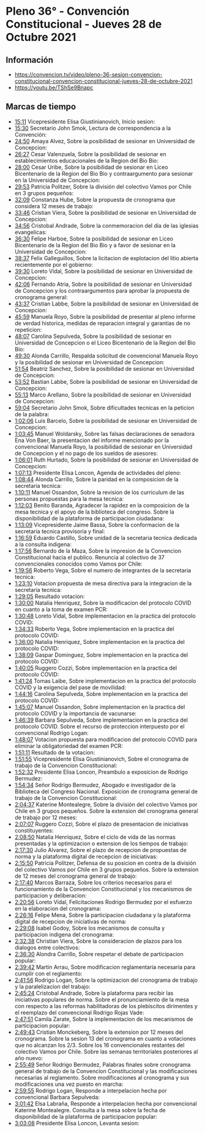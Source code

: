 # Pleno 36° - Convención Constitucional - Jueves 28 de Octubre 2021

## Información
- https://convencion.tv/video/pleno-36-sesion-convencion-constitucional-convencion-constitucional-jueves-28-de-octubre-2021
- https://youtu.be/TShSe9Bnapc

## Marcas de tiempo

- [15:11](https://youtu.be/TShSe9Bnapc?t=911) Vicepresidente Elisa Giustinianovich, Inicio sesion:
- [15:30](https://youtu.be/TShSe9Bnapc?t=930) Secretario John Smok, Lectura de correspondencia a la Convención:
- [24:50](https://youtu.be/TShSe9Bnapc?t=1490) Amaya Alvez, Sobre la posibilidad de sesionar en Universidad de Concepcion:
- [26:27](https://youtu.be/TShSe9Bnapc?t=1587) Cesar Valenzuela, Sobre la posibilidad de sesionar en establecimientos educacionales de la Region del Bio Bio:
- [28:00](https://youtu.be/TShSe9Bnapc?t=1680) Cesar Uribe, Sobre la posibilidad de sesionar en Liceo Bicentenario de la Region del Bio Bio y contraargumento para sesionar en la Universidad de Concepcion:
- [29:53](https://youtu.be/TShSe9Bnapc?t=1793) Patricia Politzer, Sobre la división del colectivo Vamos por Chile en 3 grupos pequeños:
- [32:09](https://youtu.be/TShSe9Bnapc?t=1929) Constanza Hube, Sobre la propuesta de cronograma que considera 12 meses de trabajo:
- [33:46](https://youtu.be/TShSe9Bnapc?t=2026) Cristian Viera, Sobre la posibilidad de sesionar en Universidad de Concepcion:
- [34:56](https://youtu.be/TShSe9Bnapc?t=2096) Cristobal Andrade, Sobre la conmemoracion del dia de las iglesias evangelicas:
- [36:30](https://youtu.be/TShSe9Bnapc?t=2190) Felipe Harboe, Sobre la posibilidad de sesionar en Liceo Bicentenario de la Region del Bio Bio y a favor de sesionar en la Universidad de Concepcion:
- [38:37](https://youtu.be/TShSe9Bnapc?t=2317) Felix Galleguillos, Sobre la licitacion de explotacion del litio abierta recientemente por el gobierno:
- [39:30](https://youtu.be/TShSe9Bnapc?t=2370) Loreto Vidal, Sobre la posibilidad de sesionar en Universidad de Concepcion:
- [42:06](https://youtu.be/TShSe9Bnapc?t=2526) Fernando Atria, Sobre la posibilidad de sesionar en Universidad de Concepcion y los contraargumentos para aprobar la propuesta de cronograma general:
- [43:37](https://youtu.be/TShSe9Bnapc?t=2617) Cristian Labbe, Sobre la posibilidad de sesionar en Universidad de Concepcion:
- [45:59](https://youtu.be/TShSe9Bnapc?t=2759) Manuela Royo, Sobre la posibilidad de presentar al pleno informe de verdad historica, medidas de reparacion integral y garantias de no repeticion:
- [48:07](https://youtu.be/TShSe9Bnapc?t=2887) Carolina Sepulveda, Sobre la posibilidad de sesionar en Universidad de Concepcion o el Liceo Bicentenario de la Region del Bio Bio:
- [49:30](https://youtu.be/TShSe9Bnapc?t=2970) Alonda Carrillo, Respalda solicitud de convencional Manuela Royo y la posibilidad de sesionar en Universidad de Concepcion:
- [51:54](https://youtu.be/TShSe9Bnapc?t=3114) Beatriz Sanchez, Sobre la posibilidad de sesionar en Universidad de Concepcion:
- [53:52](https://youtu.be/TShSe9Bnapc?t=3232) Bastian Labbe, Sobre la posibilidad de sesionar en Universidad de Concepcion:
- [55:13](https://youtu.be/TShSe9Bnapc?t=3313) Marco Arellano, Sobre la posibilidad de sesionar en Universidad de Concepcion:
- [59:04](https://youtu.be/TShSe9Bnapc?t=3544) Secretario John Smok, Sobre dificultades tecnicas en la peticion de la palabra:
- [1:02:06](https://youtu.be/TShSe9Bnapc?t=3726) Luis Barcelo, Sobre la posibilidad de sesionar en Universidad de Concepcion:
- [1:03:45](https://youtu.be/TShSe9Bnapc?t=3825) Manuel Woldarsky, Sobre las falsas declaraciones de senadora Ena Von Baer, la presentacion del informe mencionado por la convencional Manuela Royo, la posibilidad de sesionar en Universidad de Concepcion y el no pago de los sueldos de asesores:
- [1:06:01](https://youtu.be/TShSe9Bnapc?t=3961) Ruth Hurtado, Sobre la posibilidad de sesionar en Universidad de Concepcion:
- [1:07:13](https://youtu.be/TShSe9Bnapc?t=4033) Presidente Elisa Loncon, Agenda de actividades del pleno:
- [1:08:44](https://youtu.be/TShSe9Bnapc?t=4124) Alonda Carrillo, Sobre la paridad en la composicion de la secretaria tecnica:
- [1:10:11](https://youtu.be/TShSe9Bnapc?t=4211) Manuel Ossandon, Sobre la revision de los curriculum de las personas propuestas para la mesa tecnica:
- [1:12:03](https://youtu.be/TShSe9Bnapc?t=4323) Benito Baranda, Agradecer la rapidez en la composicion de la mesa tecnica y el apoyo de la biblioteca del congreso. Sobre la disponibilidad de la plataforma de participacion ciudadana:
- [1:13:09](https://youtu.be/TShSe9Bnapc?t=4389) Vicepresidente Jaime Bassa, Sobre la conformacion de la secretaria tecnica provisoria y final:
- [1:16:59](https://youtu.be/TShSe9Bnapc?t=4619) Eduardo Castillo, Sobre unidad de la secretaria tecnica dedicada a la consulta indigena:
- [1:17:56](https://youtu.be/TShSe9Bnapc?t=4676) Bernardo de la Maza, Sobre la impresion de la Convencion Constitucional hacia el publico. Renuncia al colectivo de 37 convencionales conocidos como Vamos por Chile:
- [1:19:56](https://youtu.be/TShSe9Bnapc?t=4796) Roberto Vega, Sobre el numero de integrantes de la secretaria tecnica:
- [1:23:10](https://youtu.be/TShSe9Bnapc?t=4990) Votacion propuesta de mesa directiva para la integracion de la secretaria tecnica:
- [1:29:05](https://youtu.be/TShSe9Bnapc?t=5345) Resultado votacion:
- [1:30:00](https://youtu.be/TShSe9Bnapc?t=5400) Natalia Henriquez, Sobre la modificacion del protocolo COVID en cuanto a la toma de examen PCR:
- [1:30:48](https://youtu.be/TShSe9Bnapc?t=5448) Loreto Vidal, Sobre implementacion en la practica del protocolo COVID:
- [1:34:33](https://youtu.be/TShSe9Bnapc?t=5673) Roberto Vega, Sobre implementacion en la practica del protocolo COVID:
- [1:36:00](https://youtu.be/TShSe9Bnapc?t=5760) Natalia Henriquez, Sobre implementacion en la practica del protocolo COVID:
- [1:38:09](https://youtu.be/TShSe9Bnapc?t=5889) Gaspar Dominguez, Sobre implementacion en la practica del protocolo COVID:
- [1:40:05](https://youtu.be/TShSe9Bnapc?t=6005) Ruggero Cozzi, Sobre implementacion en la practica del protocolo COVID:
- [1:41:24](https://youtu.be/TShSe9Bnapc?t=6084) Tomas Laibe, Sobre implementacion en la practica del protocolo COVID y la exigencia del pase de movilidad:
- [1:44:16](https://youtu.be/TShSe9Bnapc?t=6256) Carolina Sepulveda, Sobre implementacion en la practica del protocolo COVID:
- [1:45:07](https://youtu.be/TShSe9Bnapc?t=6307) Manuel Ossandon, Sobre implementacion en la practica del protocolo COVID y la importancia de vacunarse:
- [1:46:39](https://youtu.be/TShSe9Bnapc?t=6399) Barbara Sepulveda, Sobre implementacion en la practica del protocolo COVID. Sobre el recurso de proteccion interpuesto por el convencional Rodrigo Logan:
- [1:48:07](https://youtu.be/TShSe9Bnapc?t=6487) Votacion propuesta para modificacion del protocolo COVID para eliminar la obligatoriedad del examen PCR:
- [1:51:11](https://youtu.be/TShSe9Bnapc?t=6671) Resultado de la votacion:
- [1:51:55](https://youtu.be/TShSe9Bnapc?t=6715) Vicepresidente Elisa Giustinianovich, Sobre el cronograma de trabajo de la Convencion Constitucional:
- [1:52:32](https://youtu.be/TShSe9Bnapc?t=6752) Presidente Elisa Loncon, Preambulo a exposicion de Rodrigo Bermudez:
- [1:54:34](https://youtu.be/TShSe9Bnapc?t=6874) Señor Rodrigo Bermudez, Abogado e investigador de la Biblioteca del Congreso Nacional. Exposicion de cronograma general de trabajo de la Convencion Constitucional:
- [2:04:37](https://youtu.be/TShSe9Bnapc?t=7477) Katerine Montealegre, Sobre la división del colectivo Vamos por Chile en 3 grupos pequeños. Sobre la extension del cronograma general de trabajo por 12 meses:
- [2:07:07](https://youtu.be/TShSe9Bnapc?t=7627) Ruggero Cozzi, Sobre el plazo de presentacion de iniciativas constituyentes:
- [2:08:50](https://youtu.be/TShSe9Bnapc?t=7730) Natalia Henriquez, Sobre el ciclo de vida de las normas presentadas y la optimizacion o extension de los tiempos de trabajo:
- [2:17:30](https://youtu.be/TShSe9Bnapc?t=8250) Julio Alvarez, Sobre el plazo de recepcion de propuestas de norma y la plataforma digital de recepcion de iniciativas:
- [2:15:50](https://youtu.be/TShSe9Bnapc?t=8150) Patricia Politzer, Defensa de su posicion en contra de la división del colectivo Vamos por Chile en 3 grupos pequeños. Sobre la extension de 12 meses del cronograma general de trabajo:
- [2:17:40](https://youtu.be/TShSe9Bnapc?t=8260) Marcos Barraza, Sobre los criterios necesarios para el funcionamiento de la Convencion Constitucional y los mecanismos de participacion y deliberacion:
- [2:20:56](https://youtu.be/TShSe9Bnapc?t=8456) Loreto Vidal, Felicitaciones Rodrigo Bermudez por el esfuerzo en la elaboracion del cronograma:
- [2:26:16](https://youtu.be/TShSe9Bnapc?t=8776) Felipe Mena, Sobre la participacion ciudadana y la plataforma digital de recepcion de iniciativas de norma:
- [2:29:08](https://youtu.be/TShSe9Bnapc?t=8948) Isabel Godoy, Sobre los mecanismos de consulta y participacion indigena del cronograma:
- [2:32:38](https://youtu.be/TShSe9Bnapc?t=9158) Christian Viera, Sobre la consideracion de plazos para los dialogos entre colectivos:
- [2:36:30](https://youtu.be/TShSe9Bnapc?t=9390) Alondra Carrillo, Sobre respetar el debate de participacion popular:
- [2:39:42](https://youtu.be/TShSe9Bnapc?t=9582) Martin Arrau, Sobre modificacion reglamentaria necesaria para cumplir con el reglamento:
- [2:41:56](https://youtu.be/TShSe9Bnapc?t=9716) Rodrigo Logan, Sobre la optimizacion del cronograma de trabajo y la paralelizacion del trabajo:
- [2:45:24](https://youtu.be/TShSe9Bnapc?t=9924) Cristobal Andrade, Sobre la plataforma para recibir las iniciativas populares de norma. Sobre el pronunciamiento de la mesa con respecto a las reformas habilitadoras de los plebiscitos dirimentes y el reemplazo del convencional Rodrigo Rojas Vade:
- [2:47:51](https://youtu.be/TShSe9Bnapc?t=10071) Camila Zarate, Sobre la implementacion de los mecanismos de participacion popular:
- [2:49:43](https://youtu.be/TShSe9Bnapc?t=10183) Cristian Monckeberg, Sobre la extension por 12 meses del cronograma. Sobre la sesion 13 del cronograma en cuanto a votaciones que no alcanzan los 2/3. Sobre los 16 convencionales restantes del colectivo Vamos por Chile. Sobre las semanas territoriales posteriores al año nuevo:
- [2:55:49](https://youtu.be/TShSe9Bnapc?t=10549) Señor Rodrigo Bermudez, Palabras finales sobre cronograma general de trabajo de la Convencion Constitucional y las modificaciones necesarias al reglamento. Sobre modificaciones al cronograma y sus modificaciones una vez puesto en marcha:
- [2:59:55](https://youtu.be/TShSe9Bnapc?t=10795) Rodrigo Logan, Responde a interpelacion hecha por convencional Barbara Sepulveda:
- [3:01:42](https://youtu.be/TShSe9Bnapc?t=10902) Elsa Labraña, Responde a interpelacion hecha por convencional Katerine Montealegre. Consulta a la mesa sobre la fecha de disponibilidad de la plataforma de participacion popular:
- [3:03:08](https://youtu.be/TShSe9Bnapc?t=10988) Presidente Elisa Loncon, Levanta sesion:
```
